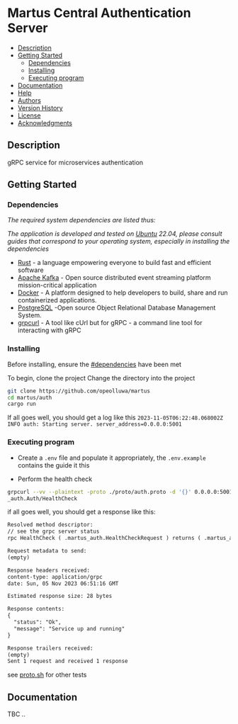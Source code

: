 # Martus Central Authentication Server

- [Description](#description)
- [Getting Started](#getting-started)
  - [Dependencies](#dependencies)
  - [Installing](#installing)
  - [Executing program](#executing-program)
- [Documentation](#documentation)
- [Help](#help)
- [Authors](#authors)
- [Version History](#version-history)
- [License](#license)
- [Acknowledgments](#acknowledgments)

## Description

gRPC service for microservices authentication

## Getting Started

### Dependencies

_The required system dependencies are listed thus:_

_The application is developed and tested on [Ubuntu](https://ubuntu.com) 22.04, please consult guides that correspond to your operating system, especially in installing the dependencies_

- [Rust](https://www.rust-lang.org) - a language empowering everyone to build fast and efficient software
- [Apache Kafka](https://kafka.apache.org) - Open source distributed event streaming platform mission-critical application
- [Docker](https://docker.com) - A platform designed to help developers to build, share and run containerized applications.
- [PostgreSQL](https://www.postgresql.org) -Open source Object Relational Database Management System.
- [grpcurl](https://github.com/fullstorydev/grpcurl) - A tool like cUrl but for gRPC - a command line tool for interacting with gRPC

### Installing

Before installing, ensure the [#dependencies](#dependencies) have been met

To begin, clone the project
Change the directory into the project

```sh
git clone https://github.com/opeolluwa/martus
cd martus/auth
cargo run
```

If all goes well, you should get a log like this
`2023-11-05T06:22:48.068002Z  INFO auth: Starting server. server_address=0.0.0.0:5001`

### Executing program

- Create a `.env` file and populate it appropriately, the `.env.example` contains the guide it this

- Perform the health check

```sh
grpcurl --vv --plaintext -proto ./proto/auth.proto -d '{}' 0.0.0.0:5001 martus
_auth.Auth/HealthCheck
```

if all goes well, you should get a response like this:

```txt
Resolved method descriptor:
// see the grpc server status
rpc HealthCheck ( .martus_auth.HealthCheckRequest ) returns ( .martus_auth.HealthCheckResponse );

Request metadata to send:
(empty)

Response headers received:
content-type: application/grpc
date: Sun, 05 Nov 2023 06:51:16 GMT

Estimated response size: 28 bytes

Response contents:
{
  "status": "Ok",
  "message": "Service up and running"
}

Response trailers received:
(empty)
Sent 1 request and received 1 response
```

see [proto.sh](./proto.sh) for other tests


## Documentation

TBC ..

